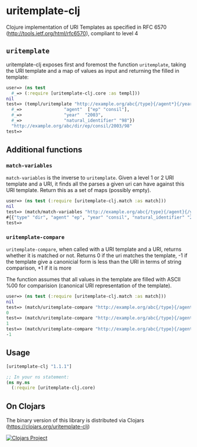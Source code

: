 uritemplate-clj
===============

Clojure implementation of URI Templates as specified in RFC 6570 (http://tools.ietf.org/html/rfc6570), compliant to level 4

## `uritemplate`
uritemplate-clj exposes first and foremost the function `uritemplate`, taking the URI template and a map of values as input and returning the filled in template:

```clojure
user=> (ns test
  #_=> (:require [uritemplate-clj.core :as templ]))
nil
test=> (templ/uritemplate "http://example.org/abc{/type}{/agent*}{/year}{/natural_identifier,version,language}" {"type" "dir", 
  #_=>                "agent"  ["ep" "consil"], 
  #_=>                "year"  "2003",
  #_=>                "natural_identifier" "98"})
  "http://example.org/abc/dir/ep/consil/2003/98"
test=> 
```

## Additional functions
### `match-variables`
`match-variables` is the inverse to `uritemplate`. Given a level 1 or 2 URI template and a URI, it finds all the parses a given uri can have against this URI template. Return this as a set of maps (possibly empty).

```clojure
user=> (ns test (:require [uritemplate-clj.match :as match]))
nil
test=> (match/match-variables "http://example.org/abc{/type}{/agent}{/year}{/natural_identifier,version,language}" "http://example.org/abc/dir/ep/consil/2003/98")
#{{"type" "dir", "agent" "ep", "year" "consil", "natural_identifier" "2003", "version" "98"}}
test=> 
```


### `uritemplate-compare`
`uritemplate-compare`, when called with a URI template and a URI, returns whether it is matched or not. Returns 0 if the uri matches the template, -1 if the template give a
canonicial form is less than the URI in terms of string comparison, +1
if it is more

The function assumes that all values in the template are filled with ASCII %00 for comparision (canonical URI representation of the template).

```clojure
user=> (ns test (:require [uritemplate-clj.match :as match]))
nil
test=> (match/uritemplate-compare "http://example.org/abc{/type}{/agent}{/year}{/natural_identifier,version,language}" "http://example.org/abc/dir/ep/consil/2003/98")
0
test=> (match/uritemplate-compare "http://example.org/abc{/type}{/agent}{/year}{/natural_identifier,version,language}" "http://example.org/abcd/dir/ep/consil/2003/98")
1
test=> (match/uritemplate-compare "http://example.org/abc{/type}{/agent}{/year}{/natural_identifier,version,language}" "http://example.org/abb/dir/ep/consil/2003/98")
-1
```


## Usage

```clojure
[uritemplate-clj "1.1.1"]

;; In your ns statement:
(ns my.ns
  (:require [uritemplate-clj.core)
```
## On Clojars
The binary version of this library is distributed via Clojars (https://clojars.org/uritemplate-clj)

[![Clojars Project](https://img.shields.io/clojars/v/uritemplate-clj.svg)](https://clojars.org/uritemplate-clj)
